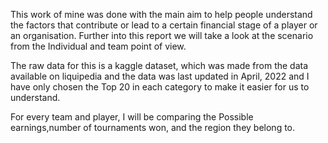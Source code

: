 This work of mine was done with the main aim to help people understand the factors that contribute or lead to a certain financial stage of a player or an organisation. 
Further into this report we will take a look at the scenario from the Individual and team point of view.

The raw data for this is a kaggle dataset, which was made from the data available on
liquipedia and the data was last updated in April, 2022 and I have only chosen the Top 20
in each category to make it easier for us to understand.

For every team and player, I will be comparing the Possible earnings,number of
tournaments won, and the region they belong to.
